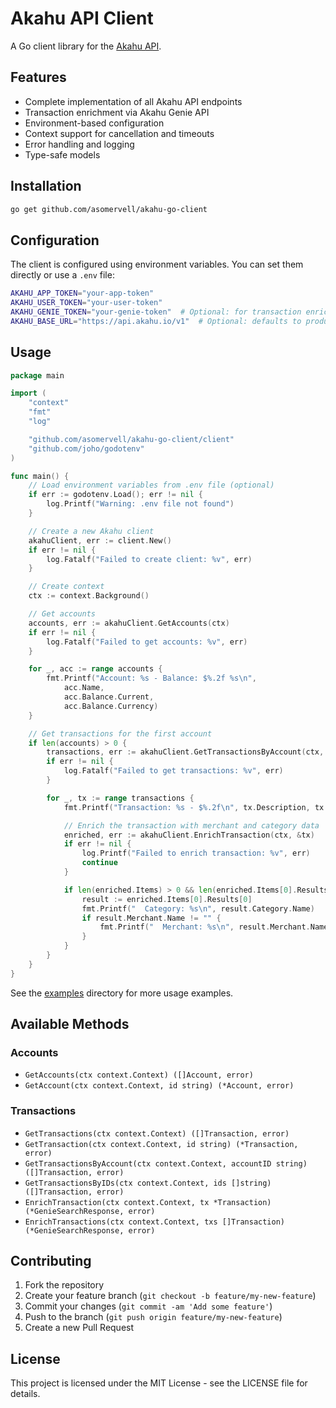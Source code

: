 # Akahu API Client

A Go client library for the [Akahu API](https://developers.akahu.nz/).

## Features

- Complete implementation of all Akahu API endpoints
- Transaction enrichment via Akahu Genie API
- Environment-based configuration
- Context support for cancellation and timeouts
- Error handling and logging
- Type-safe models

## Installation

```bash
go get github.com/asomervell/akahu-go-client
```

## Configuration

The client is configured using environment variables. You can set them directly or use a `.env` file:

```bash
AKAHU_APP_TOKEN="your-app-token"
AKAHU_USER_TOKEN="your-user-token"
AKAHU_GENIE_TOKEN="your-genie-token"  # Optional: for transaction enrichment
AKAHU_BASE_URL="https://api.akahu.io/v1"  # Optional: defaults to production API
```

## Usage

```go
package main

import (
	"context"
	"fmt"
	"log"

	"github.com/asomervell/akahu-go-client/client"
	"github.com/joho/godotenv"
)

func main() {
	// Load environment variables from .env file (optional)
	if err := godotenv.Load(); err != nil {
		log.Printf("Warning: .env file not found")
	}

	// Create a new Akahu client
	akahuClient, err := client.New()
	if err != nil {
		log.Fatalf("Failed to create client: %v", err)
	}

	// Create context
	ctx := context.Background()

	// Get accounts
	accounts, err := akahuClient.GetAccounts(ctx)
	if err != nil {
		log.Fatalf("Failed to get accounts: %v", err)
	}

	for _, acc := range accounts {
		fmt.Printf("Account: %s - Balance: $%.2f %s\n",
			acc.Name,
			acc.Balance.Current,
			acc.Balance.Currency)
	}

	// Get transactions for the first account
	if len(accounts) > 0 {
		transactions, err := akahuClient.GetTransactionsByAccount(ctx, accounts[0].ID)
		if err != nil {
			log.Fatalf("Failed to get transactions: %v", err)
		}

		for _, tx := range transactions {
			fmt.Printf("Transaction: %s - $%.2f\n", tx.Description, tx.Amount)

			// Enrich the transaction with merchant and category data
			enriched, err := akahuClient.EnrichTransaction(ctx, &tx)
			if err != nil {
				log.Printf("Failed to enrich transaction: %v", err)
				continue
			}

			if len(enriched.Items) > 0 && len(enriched.Items[0].Results) > 0 {
				result := enriched.Items[0].Results[0]
				fmt.Printf("  Category: %s\n", result.Category.Name)
				if result.Merchant.Name != "" {
					fmt.Printf("  Merchant: %s\n", result.Merchant.Name)
				}
			}
		}
	}
}
```

See the [examples](./examples) directory for more usage examples.

## Available Methods

### Accounts
- `GetAccounts(ctx context.Context) ([]Account, error)`
- `GetAccount(ctx context.Context, id string) (*Account, error)`

### Transactions
- `GetTransactions(ctx context.Context) ([]Transaction, error)`
- `GetTransaction(ctx context.Context, id string) (*Transaction, error)`
- `GetTransactionsByAccount(ctx context.Context, accountID string) ([]Transaction, error)`
- `GetTransactionsByIDs(ctx context.Context, ids []string) ([]Transaction, error)`
- `EnrichTransaction(ctx context.Context, tx *Transaction) (*GenieSearchResponse, error)`
- `EnrichTransactions(ctx context.Context, txs []Transaction) (*GenieSearchResponse, error)`

## Contributing

1. Fork the repository
2. Create your feature branch (`git checkout -b feature/my-new-feature`)
3. Commit your changes (`git commit -am 'Add some feature'`)
4. Push to the branch (`git push origin feature/my-new-feature`)
5. Create a new Pull Request

## License

This project is licensed under the MIT License - see the LICENSE file for details. 